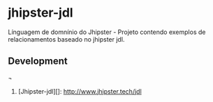 # jhipster-jdl
Línguagem de domnínio do Jhipster - Projeto contendo exemplos de relacionamentos baseado no jhipster jdl.

## Development

¬ 

1. [Jhipster-jdl][]: http://www.jhipster.tech/jdl
